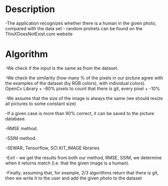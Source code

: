 # Description

-The application recognizes whether there is a human in the given photo, compared with the data set - random protrets can be found on the ThisXDoesNotExist.com website

# Algorithm

-We check if the input is the same as from the dataset.

-We check the similarity (how many % of the pixels in our picture agree with the examples of the dataset (by RGB colors), with individual colors). OpenCv Library + -80% pixels to count that there is git, every pixel + -10%

-We assume that the size of the image is always the same (we should resize all pictures to some constant size)

-If a given case is more than 90% correct, it can be saved to the picture database.

-RMSE method.

-SSIM method.

-SEWAR, Tensorflow, SCI KIT_IMAGE libraries

-Exit - we get the results from both our method, RMSE, SSIM, we determine when it returns match (i.e. that the given image is a human).

-Finally, assuming that, for example, 2/3 algorithms return that there is git, then we write it to the user and add the given photo to the dataset
